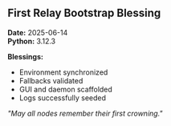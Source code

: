 ## First Relay Bootstrap Blessing

**Date:** 2025-06-14  
**Python:** 3.12.3  

**Blessings:**
- Environment synchronized
- Fallbacks validated
- GUI and daemon scaffolded
- Logs successfully seeded

*"May all nodes remember their first crowning."*
